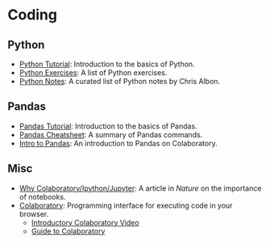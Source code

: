 # Coding

## Python
- [Python Tutorial](https://www.kaggle.com/learn/python): Introduction to the basics of Python.
- [Python Exercises](https://www.hackinscience.org/exercises/): A list of Python exercises.
- [Python Notes](https://chrisalbon.com/): A curated list of Python notes by Chris Albon.

## Pandas
- [Pandas Tutorial](https://www.kaggle.com/learn/pandas): Introduction to the basics of Pandas.
- [Pandas Cheatsheet](https://pandas.pydata.org/Pandas_Cheat_Sheet.pdf): A summary of Pandas commands.
- [Intro to Pandas](https://colab.research.google.com/notebooks/mlcc/intro_to_pandas.ipynb): An introduction to Pandas on Colaboratory.

## Misc
- [Why Colaboratory/Ipython/Jupyter](https://www.nature.com/articles/d41586-018-07196-1): A article in *Nature* on the importance of notebooks.
- [Colaboratory](https://colab.research.google.com/notebooks/intro.ipynb): Programming interface for executing code in your browser.
    - [Introductory Colaboratory Video](https://www.youtube.com/watch?v=inN8seMm7UI)
    - [Guide to Colaboratory](https://colab.research.google.com/notebooks/basic_features_overview.ipynb)

